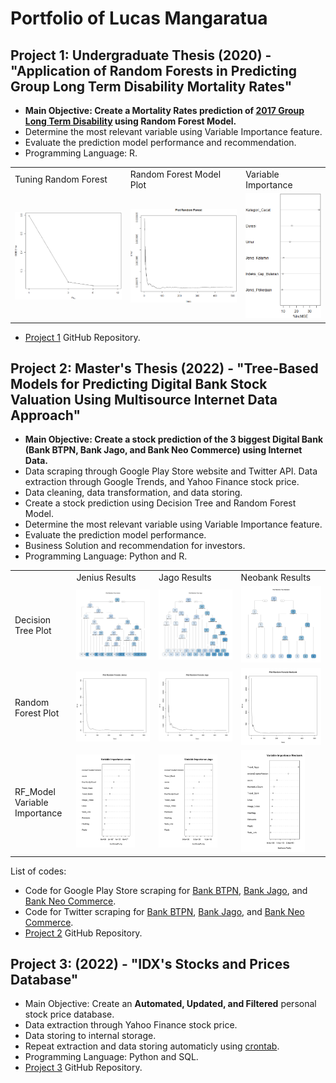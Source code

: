 # Portfolio of Lucas Mangaratua

## Project 1: Undergraduate Thesis (2020) - "Application of Random Forests in Predicting Group Long Term Disability Mortality Rates"
* **Main Objective: Create a Mortality Rates prediction of [2017 Group Long Term Disability](https://www.soa.org/resources/experience-studies/2017/2017-gltd-recovery-mortality-tree/) using Random Forest Model.**
* Determine the most relevant variable using Variable Importance feature.
* Evaluate the prediction model performance and recommendation.
* Programming Language: R.  
<div align="center">
<table>
  <tr>
    <td>Tuning Random Forest</td>
     <td>Random Forest Model Plot</td>
     <td>Variable Importance</td>
  </tr>
  <tr>
    <td><img src="https://github.com/lucasmangaratua/Portfolio_Lucas/blob/main/Mortality_Rates_pred/Images/tuning_mtry.png" width="100%"></td>
    <td><img src="https://github.com/lucasmangaratua/Portfolio_Lucas/blob/main/Mortality_Rates_pred/Images/randomforest.png" width="100%"></td>
    <td><img src="https://github.com/lucasmangaratua/Portfolio_Lucas/blob/main/Mortality_Rates_pred/Images/var_imp.png" width="100%"></td>
  </tr>
 </table>
</div>  
 
* [Project 1](https://github.com/lucasmangaratua/Portfolio_Lucas/tree/main/Mortality_Rates_pred) GitHub Repository.  
   
   
## Project 2: Master's Thesis (2022) - "Tree-Based Models for Predicting Digital Bank Stock Valuation Using Multisource Internet Data Approach"
* **Main Objective: Create a stock prediction of the 3 biggest Digital Bank (Bank BTPN, Bank Jago, and Bank Neo Commerce) using Internet Data.**
* Data scraping through Google Play Store website and Twitter API. Data extraction through Google Trends, and Yahoo Finance stock price.
* Data cleaning, data transformation, and data storing.
* Create a stock prediction using Decision Tree and Random Forest Model.
* Determine the most relevant variable using Variable Importance feature.
* Evaluate the prediction model performance.
* Business Solution and recommendation for investors.
* Programming Language: Python and R.  
<div align="center">
<table>
  <tr>
     <td></td>
     <td>Jenius Results</td>
     <td>Jago Results</td>
     <td>Neobank Results</td>
  </tr>
  <tr>
    <td>Decision Tree Plot</td>
    <td><img src="https://github.com/lucasmangaratua/Portfolio_Lucas/blob/main/Bank_Stock_pred/Images/dt_jenius" width="100%"></td>
    <td><img src="https://github.com/lucasmangaratua/Portfolio_Lucas/blob/main/Bank_Stock_pred/Images/dt_jago" width="100%"></td>
    <td><img src="https://github.com/lucasmangaratua/Portfolio_Lucas/blob/main/Bank_Stock_pred/Images/dt_neo" width="100%"></td>
  </tr>
   <tr>
    <td>Random Forest Plot</td>
    <td><img src="https://github.com/lucasmangaratua/Portfolio_Lucas/blob/main/Bank_Stock_pred/Images/rf_jenius" width="100%"></td>
    <td><img src="https://github.com/lucasmangaratua/Portfolio_Lucas/blob/main/Bank_Stock_pred/Images/rf_jago" width="100%"></td>
    <td><img src="https://github.com/lucasmangaratua/Portfolio_Lucas/blob/main/Bank_Stock_pred/Images/rf_neo" width="100%"></td>
  </tr>
   <tr>
    <td>RF_Model Variable Importance</td>
    <td><img src="https://github.com/lucasmangaratua/Portfolio_Lucas/blob/main/Bank_Stock_pred/Images/vi_rf_jenius" width="80%"></td>
    <td><img src="https://github.com/lucasmangaratua/Portfolio_Lucas/blob/main/Bank_Stock_pred/Images/vi_rf_jago" width="80%"></td>
    <td><img src="https://github.com/lucasmangaratua/Portfolio_Lucas/blob/main/Bank_Stock_pred/Images/vi_rf_neo" width="80%"></td>
  </tr>
 </table>
</div>
  
  
List of codes:
* Code for Google Play Store scraping for [Bank BTPN](https://github.com/lucasmangaratua/Portfolio_Lucas/blob/main/Bank_Stock_pred/Bank_BTPN/Play_Store1.py), [Bank Jago](https://github.com/lucasmangaratua/Portfolio_Lucas/blob/main/Bank_Stock_pred/Bank_Jago/Play_Store2.py), and [Bank Neo Commerce](https://github.com/lucasmangaratua/Portfolio_Lucas/blob/main/Bank_Stock_pred/Bank_Neo_Commerce/Play_Store3.py).  
* Code for Twitter scraping for [Bank BTPN](https://github.com/lucasmangaratua/Portfolio_Lucas/blob/main/Bank_Stock_pred/Bank_BTPN/Twitter1.py), [Bank Jago](https://github.com/lucasmangaratua/Portfolio_Lucas/blob/main/Bank_Stock_pred/Bank_Jago/Twitter2.py), and [Bank Neo Commerce](https://github.com/lucasmangaratua/Portfolio_Lucas/blob/main/Bank_Stock_pred/Bank_Neo_Commerce/Twitter3.py).  
* [Project 2](https://github.com/lucasmangaratua/Portfolio_Lucas/tree/main/Bank_Stock_pred) GitHub Repository.  
  
  
## Project 3: (2022) - "IDX's Stocks and Prices Database"
* Main Objective: Create an **Automated, Updated, and Filtered** personal stock price database.
* Data extraction through Yahoo Finance stock price.
* Data storing to internal storage.
* Repeat extraction and data storing automaticly using [crontab](https://crontab.guru).
* Programming Language: Python and SQL.  
* [Project 3](https://github.com/lucasmangaratua/Portfolio_Lucas/tree/main/IDX_database)  GitHub Repository.
